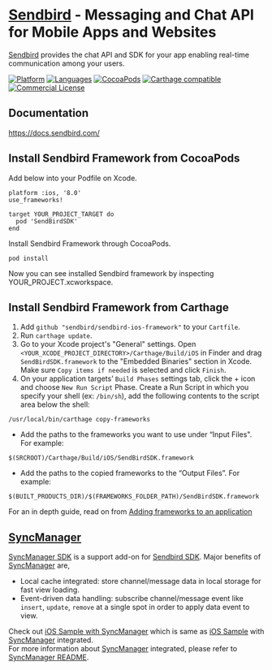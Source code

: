 # [Sendbird](https://sendbird.com) - Messaging and Chat API for Mobile Apps and Websites
[Sendbird](https://sendbird.com) provides the chat API and SDK for your app enabling real-time communication among your users.

[![Platform](https://img.shields.io/badge/Platform-iOS-orange.svg)](https://cocoapods.org/pods/SendBirdSDK)
[![Languages](https://img.shields.io/badge/Language-Objective--C%20%7C%20Swift-orange.svg)](https://github.com/sendbird/sendbird-ios-framework)
[![CocoaPods](https://img.shields.io/badge/CocoaPods-compatible-green.svg)](https://cocoapods.org/pods/SendBirdSDK)
[![Carthage compatible](https://img.shields.io/badge/Carthage-compatible-4BC51D.svg?style=flat)](https://github.com/Carthage/Carthage)
[![Commercial License](https://img.shields.io/badge/License-Commercial-brightgreen.svg)](https://github.com/sendbird/sendbird-ios-framework/blob/master/LICENSE.md)

## Documentation
https://docs.sendbird.com/

## Install Sendbird Framework from CocoaPods

Add below into your Podfile on Xcode.

```
platform :ios, '8.0'
use_frameworks!

target YOUR_PROJECT_TARGET do
  pod 'SendBirdSDK'
end
```

Install Sendbird Framework through CocoaPods.

```
pod install
```

Now you can see installed Sendbird framework by inspecting YOUR_PROJECT.xcworkspace.

## Install Sendbird Framework from Carthage

1. Add `github "sendbird/sendbird-ios-framework"` to your `Cartfile`.
2. Run `carthage update`.
3. Go to your Xcode project's "General" settings. Open `<YOUR_XCODE_PROJECT_DIRECTORY>/Carthage/Build/iOS` in Finder and drag `SendBirdSDK.framework` to the "Embedded Binaries" section in Xcode. Make sure `Copy items if needed` is selected and click `Finish`.
4. On your application targets’ `Build Phases` settings tab, click the + icon and choose `New Run Script` Phase. Create a Run Script in which you specify your shell (ex: `/bin/sh`), add the following contents to the script area below the shell:
```
/usr/local/bin/carthage copy-frameworks
```
* Add the paths to the frameworks you want to use under “Input Files". For example:
```
$(SRCROOT)/Carthage/Build/iOS/SendBirdSDK.framework
```
* Add the paths to the copied frameworks to the “Output Files”. For example:
```
$(BUILT_PRODUCTS_DIR)/$(FRAMEWORKS_FOLDER_PATH)/SendBirdSDK.framework
```
For an in depth guide, read on from [Adding frameworks to an application](https://github.com/Carthage/Carthage#quick-start)

## [SyncManager](https://github.com/sendbird/sendbird-syncmanager-ios)
[SyncManager SDK](https://github.com/sendbird/sendbird-syncmanager-ios) is a support add-on for [Sendbird SDK](https://github.com/sendbird/sendbird-ios-framework). Major benefits of [SyncManager](https://github.com/sendbird/sendbird-syncmanager-ios) are,  
  
 * Local cache integrated: store channel/message data in local storage for fast view loading.  
 * Event-driven data handling: subscribe channel/message event like `insert`, `update`, `remove` at a single spot in order to apply data event to view.  
  
Check out [iOS Sample with SyncManager](https://github.com/sendbird/SendBird-iOS/tree/master/syncmanager) which is same as [iOS Sample](https://github.com/sendbird/SendBird-iOS) with [SyncManager](https://github.com/sendbird/sendbird-syncmanager-ios) integrated.    
For more information about [SyncManager](https://github.com/sendbird/sendbird-syncmanager-ios) integrated, please refer to [SyncManager README](https://github.com/sendbird/sendbird-syncmanager-ios/blob/master/README.md). 
